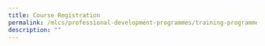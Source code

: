 ```yaml
---
title: Course Registration
permalink: /mlcs/professional-development-programmes/training-programmes/course-registration/
description: ""
---
```

